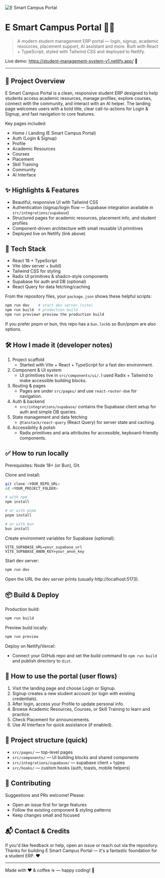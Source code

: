 ![E Smart Campus Portal](https://img.shields.io/badge/E%20Smart%20Campus-Student%20Management%20System-blue?style=for-the-badge)

# E Smart Campus Portal 🏫✨

> A modern student management ERP portal — login, signup, academic resources, placement support, AI assistant and more. Built with React + TypeScript, styled with Tailwind CSS and deployed to Netlify.

Live demo: https://student-management-system-v1.netlify.app/ 🔗

---

## 🚀 Project Overview

E Smart Campus Portal is a clean, responsive student ERP designed to help students access academic resources, manage profiles, explore courses, connect with the community, and interact with an AI helper. The landing page welcomes users with a bold title, clear call-to-actions for Login & Signup, and fast navigation to core features.

Key pages included:
- Home / Landing (E Smart Campus Portal)
- Auth (Login & Signup)
- Profile
- Academic Resources
- Courses
- Placement
- Skill Training
- Community
- AI Interface

## ✨ Highlights & Features

- Beautiful, responsive UI with Tailwind CSS
- Authentication (signup/login flow — Supabase integration available in `src/integrations/supabase`)
- Structured pages for academic resources, placement info, and student profiles
- Component-driven architecture with small reusable UI primitives
- Deployed live on Netlify (link above)

## 🧰 Tech Stack

- React 18 + TypeScript
- Vite (dev server + build)
- Tailwind CSS for styling
- Radix UI primitives & shadcn-style components
- Supabase for auth and DB (optional)
- React Query for data fetching/caching

From the repository files, your `package.json` shows these helpful scripts:

```zsh
npm run dev    # start dev server (vite)
npm run build  # production build
npm run preview# preview the production build
```

If you prefer pnpm or bun, this repo has a `bun.lockb` so Bun/pnpm are also options.

## 🛠️ How I made it (developer notes)

1. Project scaffold
	- Started with Vite + React + TypeScript for a fast dev environment.
2. Component & UI system
	- UI primitives live in `src/components/ui/`. I used Radix + Tailwind to make accessible building blocks.
3. Routing & pages
	- Pages are under `src/pages/` and use `react-router-dom` for navigation.
4. Auth & backend
	- `src/integrations/supabase/` contains the Supabase client setup for auth and simple DB queries.
5. State management and data fetching
	- `@tanstack/react-query` (React Query) for server state and caching.
6. Accessibility & polish
	- Radix primitives and aria attributes for accessible, keyboard-friendly components.

## ✅ How to run locally

Prerequisites: Node 18+ (or Bun), Git.

Clone and install:

```zsh
git clone <YOUR_REPO_URL>
cd <YOUR_PROJECT_FOLDER>

# with npm
npm install

# or with pnpm
pnpm install

# or with bun
bun install
```

Create environment variables for Supabase (optional):

```env
VITE_SUPABASE_URL=your_supabase_url
VITE_SUPABASE_ANON_KEY=your_anon_key
```

Start dev server:

```zsh
npm run dev
```

Open the URL the dev server prints (usually http://localhost:5173).

## 📦 Build & Deploy

Production build:

```zsh
npm run build
```

Preview build locally:

```zsh
npm run preview
```

Deploy on Netlify/Vercel:
- Connect your GitHub repo and set the build command to `npm run build` and publish directory to `dist`.

## 🎯 How to use the portal (user flows)

1. Visit the landing page and choose Login or Signup.
2. Signup creates a new student account (or login with existing credentials).
3. After login, access your Profile to update personal info.
4. Browse Academic Resources, Courses, or Skill Training to learn and practice.
5. Check Placement for announcements.
6. Use AI Interface for quick assistance (if enabled).

## 🧩 Project structure (quick)

- `src/pages/` — top-level pages
- `src/components/` — UI building blocks and shared components
- `src/integrations/supabase/` — supabase client + types
- `src/hooks/` — custom hooks (auth, toasts, mobile helpers)

## 🤝 Contributing

Suggestions and PRs welcome! Please:
- Open an issue first for large features
- Follow the existing component & styling patterns
- Keep changes small and focused

## 📬 Contact & Credits

If you'd like feedback or help, open an issue or reach out via the repository. Thanks for building E Smart Campus Portal — it's a fantastic foundation for a student ERP. ❤️

---

Made with ❤️ & coffee ☕ — happy coding! 🚀
